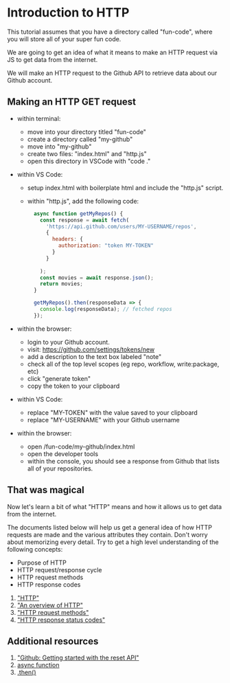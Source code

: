 # Introduction to HTTP

This tutorial assumes that you have a directory called "fun-code", where you will store all of your super fun code.

We are going to get an idea of what it means to make an HTTP request via JS to get data from the internet.

We will make an HTTP request to the Github API to retrieve data about our Github account.

## Making an HTTP GET request

* within terminal:
  * move into your directory titled "fun-code"
  * create a directory called "my-github"
  * move into "my-github"
  * create two files: "index.html" and "http.js"
  * open this directory in VSCode with "code ."
* within VS Code:
  * setup index.html with boilerplate html and include the "http.js" script.
  * within "http.js", add the following code:

    ```javascript
      async function getMyRepos() {
        const response = await fetch(
          'https://api.github.com/users/MY-USERNAME/repos',
          {
            headers: {
              authorization: "token MY-TOKEN"
            }
          }
          
        );
        const movies = await response.json();
        return movies;
      }

      getMyRepos().then(responseData => {
        console.log(responseData); // fetched repos
      });

    ```

* within the browser:
  * login to your Github account.
  * visit: https://github.com/settings/tokens/new
  * add a description to the text box labeled "note"
  * check all of the top level scopes (eg repo, workflow, write:package, etc)
  * click "generate token"
  * copy the token to your clipboard
* within VS Code:
  * replace "MY-TOKEN" with the value saved to your clipboard
  * replace "MY-USERNAME" with your Github username
* within the browser:
  * open /fun-code/my-github/index.html
  * open the developer tools
  * within the console, you should see a response from Github that lists all of your repositories.

## That was magical

Now let's learn a bit of what "HTTP" means and how it allows us to get data from the internet.

The documents listed below will help us get a general idea of how HTTP requests are made and the various attributes they contain. Don't worry about memorizing every detail. Try to get a high level understanding of the following concepts:

* Purpose of HTTP
* HTTP request/response cycle
* HTTP request methods
* HTTP response codes

1. ["HTTP"](https://developer.mozilla.org/en-US/docs/Glossary/HTTP)
1. ["An overview of HTTP"](https://developer.mozilla.org/en-US/docs/Web/HTTP/Overview)
1. ["HTTP request methods"](https://developer.mozilla.org/en-US/docs/Web/HTTP/Methods)
1. ["HTTP response status codes"](https://developer.mozilla.org/en-US/docs/Web/HTTP/Status)

## Additional resources

1. ["Github: Getting started with the reset API"](https://docs.github.com/en/rest/guides/getting-started-with-the-rest-api)
1. [async function](https://developer.mozilla.org/en-US/docs/Web/JavaScript/Reference/Statements/async_function)
1. [.then()](https://developer.mozilla.org/en-US/docs/Web/JavaScript/Reference/Global_Objects/Promise/then)